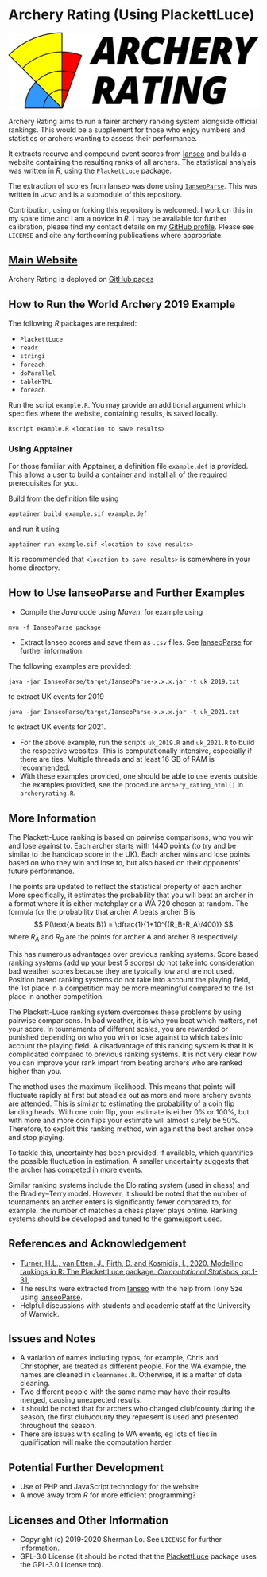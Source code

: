 # Archery Rating (Using PlackettLuce)

![logo-Archery Rating](logo-with-title.svg)

Archery Rating aims to run a fairer archery ranking system alongside official
rankings. This would be a supplement for those who enjoy numbers and statistics
or archers wanting to assess their performance.

It extracts recurve and compound event scores from [Ianseo](https://ianseo.net/)
and builds a website containing the resulting ranks of all archers. The
statistical analysis was written in *R*, using the
[`PlackettLuce`](https://hturner.github.io/PlackettLuce/) package.

The extraction of scores from Ianseo was done using
[`IanseoParse`](https://github.com/Alcalol/IanseoParse). This was written in
*Java* and is a submodule of this repository.

Contribution, using or forking this repository is welcomed. I work on this in my
spare time and I am a novice in *R*. I may be available for further calibration,
please find my contact details on my
[GitHub profile](https://github.com/shermanlo77). Please see `LICENSE` and cite
any forthcoming publications where appropriate.

## [Main Website](https://shermanlo77.github.io/archeryratingweb/)

Archery Rating is deployed on
[GitHub pages](https://shermanlo77.github.io/archeryratingweb/)

## How to Run the World Archery 2019 Example

The following *R* packages are required:

- `PlackettLuce`
- `readr`
- `stringi`
- `foreach`
- `doParallel`
- `tableHTML`
- `foreach`

Run the script `example.R`. You may provide an additional argument which
specifies where the website, containing results, is saved locally.

```shell
Rscript example.R <location to save results>
```

### Using Apptainer

For those familiar with Apptainer, a definition file `example.def` is provided.
This allows a user to build a container and install all of the required
prerequisites for you.

Build from the definition file using

```shell
apptainer build example.sif example.def
```

and run it using

```shell
apptainer run example.sif <location to save results>
```

It is recommended that `<location to save results>` is somewhere in your home
directory.

## How to Use IanseoParse and Further Examples

- Compile the *Java* code using *Maven*, for example using

```Shell
mvn -f IanseoParse package
```

- Extract Ianseo scores and save them as `.csv` files. See
  [IanseoParse](https://github.com/Alcalol/IanseoParse) for further information.

The following examples are provided:

```Shell
java -jar IanseoParse/target/IanseoParse-x.x.x.jar -t uk_2019.txt
```

to extract UK events for 2019

```Shell
java -jar IanseoParse/target/IanseoParse-x.x.x.jar -t uk_2021.txt
```

to extract UK events for 2021.

- For the above example, run the scripts `uk_2019.R` and `uk_2021.R` to build
  the respective websites. This is computationally intensive, especially if
  there are ties. Multiple threads and at least 16 GB of RAM is recommended.
- With these examples provided, one should be able to use events outside the
  examples provided, see the procedure `archery_rating_html()` in
  `archeryrating.R`.

## More Information

The Plackett-Luce ranking is based on pairwise comparisons, who you win and lose
against to. Each archer starts with 1440 points (to try and be similar to the
handicap score in the UK). Each archer wins and lose points based on who they
win and lose to, but also based on their opponents’ future performance.

The points are updated to reflect the statistical property of each archer. More
specifically, it estimates the probability that you will beat an archer in a
format where it is either matchplay or a WA 720 chosen at random. The formula
for the probability that archer A beats archer B is
$$
P(\text{A beats B}) = \dfrac{1}{1+10^{(R_B-R_A)/400}}
$$
where $R_A$ and $R_B$ are the points for archer A and archer B respectively.

This has numerous advantages over previous ranking systems. Score based ranking
systems (add up your best 5 scores) do not take into consideration bad weather
scores because they are typically low and are not used. Position based ranking
systems do not take into account the playing field, the 1st place in a
competition may be more meaningful compared to the 1st place in another
competition.

The Plackett-Luce ranking system overcomes these problems by using pairwise
comparisons. In bad weather, it is who you beat which matters, not your score.
In tournaments of different scales, you are rewarded or punished depending on
who you win or lose against to which takes into account the playing field. A
disadvantage of this ranking system is that it is complicated compared to
previous ranking systems. It is not very clear how you can improve your rank
impart from beating archers who are ranked higher than you.

The method uses the maximum likelihood. This means that points will fluctuate
rapidly at first but steadies out as more and more archery events are attended.
This is similar to estimating the probability of a coin flip landing heads. With
one coin flip, your estimate is either 0% or 100%, but with more and more coin
flips your estimate will almost surely be 50%. Therefore, to exploit this
ranking method, win against the best archer once and stop playing.

To tackle this, uncertainty has been provided, if available, which quantifies
the possible fluctuation in estimation. A smaller uncertainty suggests that the
archer has competed in more events.

Similar ranking systems include the Elo rating system (used in chess) and the
Bradley–Terry model. However, it should be noted that the number of tournaments
an archer enters is significantly fewer compared to, for example, the number of
matches a chess player plays online. Ranking systems should be developed and
tuned to the game/sport used.

## References and Acknowledgement

- [Turner, H.L., van Etten, J., Firth, D. and Kosmidis, I., 2020. Modelling
  rankings in R: The PlackettLuce package. *Computational Statistics*,
  pp.1-31.](https://link.springer.com/article/10.1007/s00180-020-00959-3)
- The results were extracted from [Ianseo](https://www.ianseo.net) with the help
  from Tony Sze using [IanseoParse](https://github.com/Alcalol/IanseoParse).
- Helpful discussions with students and academic staff at the University of
  Warwick.

## Issues and Notes

- A variation of names including typos, for example, Chris and Christopher, are
  treated as different people. For the WA example, the names are cleaned in
  `cleannames.R`. Otherwise, it is a matter of data cleaning.
- Two different people with the same name may have their results merged, causing
  unexpected results.
- It should be noted that for archers who changed club/county during the season,
  the first club/county they represent is used and presented throughout the
  season.
- There are issues with scaling to WA events, eg lots of ties in qualification
  will make the computation harder.

## Potential Further Development

- Use of PHP and JavaScript technology for the website
- A move away from *R* for more efficient programming?

## Licenses and Other Information

- Copyright (c) 2019-2020 Sherman Lo. See `LICENSE` for further information.
- GPL-3.0 License (it should be noted that the
  [PlackettLuce](https://hturner.github.io/PlackettLuce/) package uses the
  GPL-3.0 License too).
